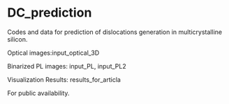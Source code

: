 # DC_prediction
Codes and data for prediction of dislocations generation in multicrystalline silicon.

Optical images:input_optical_3D

Binarized PL images: input_PL, input_PL2

Visualization Results: results_for_articla

For public availability.

